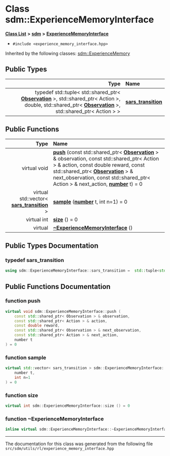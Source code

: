 
# Class sdm::ExperienceMemoryInterface

<link rel="stylesheet" href="https://cdnjs.cloudflare.com/ajax/libs/KaTeX/0.5.1/katex.min.css">
<link rel="stylesheet" href="https://cdn.jsdelivr.net/github-markdown-css/2.2.1/github-markdown.css"/>



[**Class List**](annotated.md) **>** [**sdm**](namespacesdm.md) **>** [**ExperienceMemoryInterface**](classsdm_1_1ExperienceMemoryInterface.md)





* `#include <experience_memory_interface.hpp>`





Inherited by the following classes: [sdm::ExperienceMemory](classsdm_1_1ExperienceMemory.md)






## Public Types

| Type | Name |
| ---: | :--- |
| typedef std::tuple&lt; std::shared\_ptr&lt; [**Observation**](classsdm_1_1Observation.md) &gt;, std::shared\_ptr&lt; Action &gt;, double, std::shared\_ptr&lt; [**Observation**](classsdm_1_1Observation.md) &gt;, std::shared\_ptr&lt; Action &gt; &gt; | [**sars\_transition**](classsdm_1_1ExperienceMemoryInterface.md#typedef-sars-transition)  <br> |




## Public Functions

| Type | Name |
| ---: | :--- |
| virtual void | [**push**](classsdm_1_1ExperienceMemoryInterface.md#function-push) (const std::shared\_ptr&lt; [**Observation**](classsdm_1_1Observation.md) &gt; & observation, const std::shared\_ptr&lt; Action &gt; & action, const double reward, const std::shared\_ptr&lt; [**Observation**](classsdm_1_1Observation.md) &gt; & next\_observation, const std::shared\_ptr&lt; Action &gt; & next\_action, [**number**](namespacesdm.md#typedef-number) t) = 0<br> |
| virtual std::vector&lt; [**sars\_transition**](classsdm_1_1ExperienceMemoryInterface.md#typedef-sars-transition) &gt; | [**sample**](classsdm_1_1ExperienceMemoryInterface.md#function-sample) ([**number**](namespacesdm.md#typedef-number) t, int n=1) = 0<br> |
| virtual int | [**size**](classsdm_1_1ExperienceMemoryInterface.md#function-size) () = 0<br> |
| virtual  | [**~ExperienceMemoryInterface**](classsdm_1_1ExperienceMemoryInterface.md#function-experiencememoryinterface) () <br> |








## Public Types Documentation


### typedef sars\_transition 


```cpp
using sdm::ExperienceMemoryInterface::sars_transition =  std::tuple<std::shared_ptr<Observation>, std::shared_ptr<Action>, double, std::shared_ptr<Observation>, std::shared_ptr<Action> >;
```


## Public Functions Documentation


### function push 


```cpp
virtual void sdm::ExperienceMemoryInterface::push (
    const std::shared_ptr< Observation > & observation,
    const std::shared_ptr< Action > & action,
    const double reward,
    const std::shared_ptr< Observation > & next_observation,
    const std::shared_ptr< Action > & next_action,
    number t
) = 0
```



### function sample 


```cpp
virtual std::vector< sars_transition > sdm::ExperienceMemoryInterface::sample (
    number t,
    int n=1
) = 0
```



### function size 


```cpp
virtual int sdm::ExperienceMemoryInterface::size () = 0
```



### function ~ExperienceMemoryInterface 


```cpp
inline virtual sdm::ExperienceMemoryInterface::~ExperienceMemoryInterface () 
```



------------------------------
The documentation for this class was generated from the following file `src/sdm/utils/rl/experience_memory_interface.hpp`